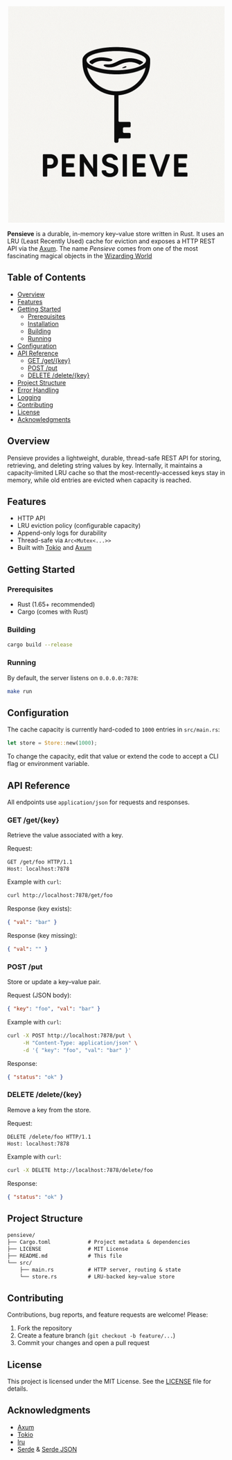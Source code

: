 <p align="center">
<img src="Pensieve.png" alt="" width="500"/>
</p>

**Pensieve** is a durable, in-memory key–value store written in Rust. It uses an LRU (Least Recently Used) cache for eviction and exposes a HTTP REST API via the [Axum](https://crates.io/crates/axum). The name _Pensieve_ comes from one of the most fascinating magical objects in the [Wizarding World](https://www.harrypotter.com/writing-by-jk-rowling/pensieve)


 ## Table of Contents
 - [Overview](#overview)
 - [Features](#features)
 - [Getting Started](#getting-started)
   - [Prerequisites](#prerequisites)
   - [Installation](#installation)
   - [Building](#building)
   - [Running](#running)
 - [Configuration](#configuration)
 - [API Reference](#api-reference)
   - [GET /get/{key}](#get-getkey)
   - [POST /put](#post-put)
   - [DELETE /delete/{key}](#delete-deletekey)
 - [Project Structure](#project-structure)
 - [Error Handling](#error-handling)
 - [Logging](#logging)
 - [Contributing](#contributing)
 - [License](#license)
 - [Acknowledgments](#acknowledgments)

 ## Overview
Pensieve provides a lightweight, durable, thread-safe REST API for storing, retrieving, and deleting string values by key. Internally, it maintains a capacity-limited LRU cache so that the most-recently-accessed keys stay in memory, while old entries are evicted when capacity is reached.

 ## Features
 - HTTP API
 - LRU eviction policy (configurable capacity)
 - Append-only logs for durability
 - Thread-safe via `Arc<Mutex<...>>`
 - Built with [Tokio](https://crates.io/crates/tokio) and [Axum](https://crates.io/crates/axum)

 ## Getting Started

 ### Prerequisites
 - Rust (1.65+ recommended)
 - Cargo (comes with Rust)


 ### Building
 ```bash
 cargo build --release
 ```

 ### Running
 By default, the server listens on `0.0.0.0:7878`:
 ```bash
 make run
 ```

 ## Configuration
 The cache capacity is currently hard-coded to `1000` entries in `src/main.rs`:
 ```rust
 let store = Store::new(1000);
 ```
 To change the capacity, edit that value or extend the code to accept a CLI flag or environment variable.

 ## API Reference

 All endpoints use `application/json` for requests and responses.

 ### GET /get/{key}
 Retrieve the value associated with a key.

 Request:
 ```http
 GET /get/foo HTTP/1.1
 Host: localhost:7878
 ```

 Example with `curl`:
 ```bash
 curl http://localhost:7878/get/foo
 ```

 Response (key exists):
 ```json
 { "val": "bar" }
 ```

 Response (key missing):
 ```json
 { "val": "" }
 ```

 ### POST /put
 Store or update a key–value pair.

 Request (JSON body):
 ```json
 { "key": "foo", "val": "bar" }
 ```

 Example with `curl`:
 ```bash
 curl -X POST http://localhost:7878/put \
      -H "Content-Type: application/json" \
      -d '{ "key": "foo", "val": "bar" }'
 ```

 Response:
 ```json
 { "status": "ok" }
 ```

 ### DELETE /delete/{key}
 Remove a key from the store.

 Request:
 ```http
 DELETE /delete/foo HTTP/1.1
 Host: localhost:7878
 ```

 Example with `curl`:
 ```bash
 curl -X DELETE http://localhost:7878/delete/foo
 ```

 Response:
 ```json
 { "status": "ok" }
 ```

 ## Project Structure
 ```text
 pensieve/
 ├── Cargo.toml            # Project metadata & dependencies
 ├── LICENSE               # MIT License
 ├── README.md             # This file
 └── src/
     ├── main.rs           # HTTP server, routing & state
     └── store.rs          # LRU-backed key–value store
 ```


 ## Contributing
 Contributions, bug reports, and feature requests are welcome! Please:
 1. Fork the repository
 2. Create a feature branch (`git checkout -b feature/...`)
 3. Commit your changes and open a pull request

 ## License
 This project is licensed under the MIT License. See the [LICENSE](LICENSE) file for details.

 ## Acknowledgments
 - [Axum](https://crates.io/crates/axum)
 - [Tokio](https://crates.io/crates/tokio)
 - [lru](https://crates.io/crates/lru)
 - [Serde](https://crates.io/crates/serde) & [Serde JSON](https://crates.io/crates/serde_json)
